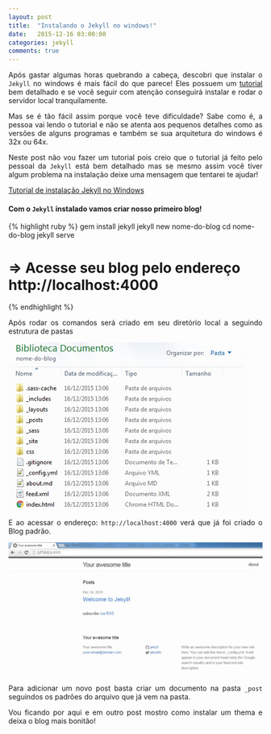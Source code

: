 ```yaml
---
layout: post
title:  "Instalando o Jekyll no windows!"
date:   2015-12-16 03:00:00
categories: jekyll
comments: true
---
```


<p align="justify">Após gastar algumas horas quebrando a cabeça, descobri que instalar o <code>Jekyll</code> no windows é mais fácil do que parece!
Eles possuem um <a href="http://jekyll-windows.juthilo.com/" target="_new">tutorial</a> bem detalhado e se você seguir com atenção conseguirá instalar e rodar o servidor local tranquilamente.</p>

<p align="justify">Mas se é tão fácil assim porque você teve dificuldade? Sabe como é, a pessoa vai lendo o tutorial e não se atenta aos pequenos detalhes como as versões de alguns programas e também se sua arquitetura do windows é 32x ou 64x.</p>

<p align="justify">Neste post não vou fazer um tutorial pois creio que o tutorial já feito pelo pessoal da <code>Jekyll</code> está bem detalhado mas se mesmo assim você tiver algum problema na instalação deixe uma mensagem que tentarei te ajudar!</p>
<a href="http://jekyll-windows.juthilo.com/" target="_new">Tutorial de instalação Jekyll no Windows</a>
<br>

<h4>Com o <code>Jekyll</code> instalado vamos criar nosso primeiro blog!</h4>

{% highlight ruby %}
gem install jekyll
jekyll new nome-do-blog
cd nome-do-blog
jekyll serve

# => Acesse seu blog pelo endereço http://localhost:4000
{% endhighlight %} 

<p align="justify">Após rodar os comandos será criado em seu diretório local a seguindo estrutura de pastas</p>
<img src="../images/estrutura-pasta-jekyll.jpg" alt="Estrutura de pasta Jekyll" align="center">

<p align="justify">E ao acessar o endereço:  <code>http://localhost:4000</code> verá que já foi criado o Blog padrão. </p>
<img src="../images/blog-jekyll.jpg" alt="Blog em Jekyll" align="center">

<p align="justify">Para adicionar um novo post basta criar um documento na pasta <code>_post</code> seguindos os padrões do arquivo que já vem na pasta.</p>

<p align="justify">Vou ficando por aqui e em outro post mostro como instalar um thema e deixa o blog mais bonitão!</p>


